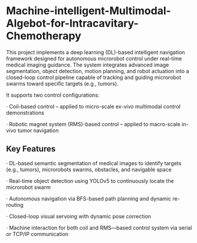 # Machine-intelligent-Multimodal-Algebot-for-Intracavitary-Chemotherapy

This project implements a deep learning (DL)-based intelligent navigation framework designed for autonomous microrobot control under real-time medical imaging guidance. The system integrates advanced image segmentation, object detection, motion planning, and robot actuation into a closed-loop control pipeline capable of tracking and guiding microrobot swarms toward specific targets (e.g., tumors).

It supports two control configurations:

· Coil-based control – applied to micro-scale ex-vivo multimodal control demonstrations

· Robotic magnet system (RMS)-based control – applied to macro-scale in-vivo tumor navigation

## Key Features

· DL-based semantic segmentation of medical images to identify targets (e.g., tumors), microrobots swarms, obstacles, and navigable space

· Real-time object detection using YOLOv5 to continuously locate the microrobot swarm

· Autonomous navigation via BFS-based path planning and dynamic re-routing

· Closed-loop visual servoing with dynamic pose correction

· Machine interaction for both coil and RMS—based control system via serial or TCP/IP communication


